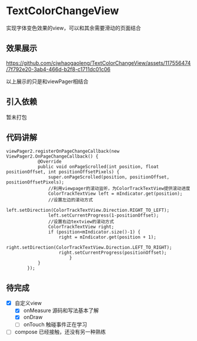 # TextColorChangeView
实现字体变色效果的view，可以和其余需要滑动的页面结合
 ## 效果展示
https://github.com/cjwhaogaoleng/TextColorChangeView/assets/117556474/7f792e20-3ab4-466d-b2f8-c1711dc01c06

以上展示的只是和viewPager相结合
 ## 引入依赖
暂未打包
 ## 代码讲解
```
viewPager2.registerOnPageChangeCallback(new ViewPager2.OnPageChangeCallback() {
            @Override
            public void onPageScrolled(int position, float positionOffset, int positionOffsetPixels) {
                super.onPageScrolled(position, positionOffset, positionOffsetPixels);
                //利用viewpager的滚动监听，为ColorTrackTextView提供滚动进度
                ColorTrackTextView left = mIndicator.get(position);
                //设置左边的滚动方式
                left.setDirection(ColorTrackTextView.Direction.RIGHT_TO_LEFT);
                left.setCurrentProgress(1-positionOffset);
                //设置右边textview的滚动方式
                ColorTrackTextView right;
                if (position<mIndicator.size()-1) {
                    right = mIndicator.get(position + 1);
                    right.setDirection(ColorTrackTextView.Direction.LEFT_TO_RIGHT);
                    right.setCurrentProgress(positionOffset);
                        }
            }
        });
```
 ## 待完成
 - [x] 自定义view
   - [x] onMeasure 源码和写法基本了解
   - [x] onDraw
   - [ ] onTouch 触碰事件正在学习
 - [ ] compose 已经接触，还没有另一种熟练
